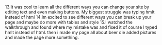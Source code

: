 13.It was cool to learn all the different ways you can change your site by editing text and even making buttons. My biggest struggle was typing hmlt instead of html
14.Im excited to see different ways you can break up your page and maybe do more with tables and style
15.I watched the walkthrough and found where my mistake was and fixed it of course I typed hmlt instead of html. then i made my page all about beer die added pictures and made the page more something.
